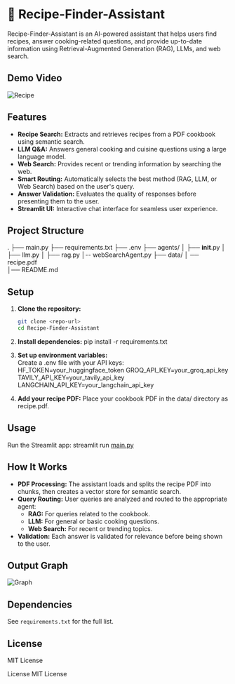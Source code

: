 # 🍲 Recipe-Finder-Assistant

Recipe-Finder-Assistant is an AI-powered assistant that helps users find recipes, answer cooking-related questions, and provide up-to-date information using Retrieval-Augmented Generation (RAG), LLMs, and web search.

## Demo Video 
![Recipe]("./RecipeFinder.mp4")

## Features

- **Recipe Search:** Extracts and retrieves recipes from a PDF cookbook using semantic search.
- **LLM Q&A:** Answers general cooking and cuisine questions using a large language model.
- **Web Search:** Provides recent or trending information by searching the web.
- **Smart Routing:** Automatically selects the best method (RAG, LLM, or Web Search) based on the user's query.
- **Answer Validation:** Evaluates the quality of responses before presenting them to the user.
- **Streamlit UI:** Interactive chat interface for seamless user experience.

## Project Structure

. ├── main.py
  ├── requirements.txt 
  ├── .env 
  ├── agents/ │ 
    ├── __init__.py │ 
    ├── llm.py │ 
    ├── rag.py 
    │-- webSearchAgent.py 
  ├── data/ 
    │ ── recipe.pdf  
  │── README.md


## Setup

1. **Clone the repository:**
   ```sh
   git clone <repo-url>
   cd Recipe-Finder-Assistant

2. **Install dependencies:**
   pip install -r requirements.txt

3. **Set up environment variables:**  
     Create a .env file with your API keys:
       HF_TOKEN=your_huggingface_token
       GROQ_API_KEY=your_groq_api_key
       TAVILY_API_KEY=your_tavily_api_key
       LANGCHAIN_API_KEY=your_langchain_api_key

5. **Add your recipe PDF:**
   Place your cookbook PDF in the data/ directory as recipe.pdf.

## Usage
  Run the Streamlit app:
  streamlit run [main.py](http://_vscodecontentref_/8)

## How It Works

- **PDF Processing:** The assistant loads and splits the recipe PDF into chunks, then creates a vector store for semantic search.
- **Query Routing:** User queries are analyzed and routed to the appropriate agent:
  - **RAG:** For queries related to the cookbook.
  - **LLM:** For general or basic cooking questions.
  - **Web Search:** For recent or trending topics.
- **Validation:** Each answer is validated for relevance before being shown to the user.

## Output Graph
![Graph](Graph.png)

## Dependencies

See `requirements.txt` for the full list.

## License

MIT License

License
MIT License
